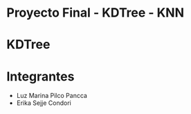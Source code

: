 # Proyecto Final - KDTree - KNN
# KDTree


# Integrantes
- Luz Marina Pilco Pancca
- Erika Sejje Condori
